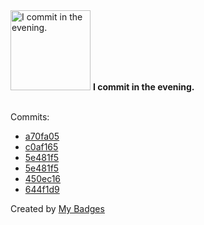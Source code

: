 <img src="https://my-badges.github.io/my-badges/evening-commits.png" alt="I commit in the evening." title="I commit in the evening." width="128">
<strong>I commit in the evening.</strong>
<br><br>

Commits:

- <a href="https://github.com/kibongos40/kibongos40/commit/a70fa05fe0ce877c464f128e1282540dad4fd610">a70fa05</a>
- <a href="https://github.com/kibongos40/kibongos40/commit/c0af165f7aeb97be4f61f7dea7906c14ac84cedf">c0af165</a>
- <a href="https://github.com/911samuel/hoop-app/commit/5e481f5db95862597f08dbe813527ee7cb4a234a">5e481f5</a>
- <a href="https://github.com/kibongos40/hoop-app/commit/5e481f5db95862597f08dbe813527ee7cb4a234a">5e481f5</a>
- <a href="https://github.com/kibongos40/kibongos40/commit/450ec16c8056256e7d1edf4b4144113167a69b6f">450ec16</a>
- <a href="https://github.com/911samuel/hoop-app/commit/644f1d96b5197efe3d7d128449d4aa6ae6268d6a">644f1d9</a>


Created by <a href="https://github.com/my-badges/my-badges">My Badges</a>